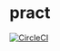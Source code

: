 # pract
[![CircleCI](https://circleci.com/gh/NVprogrammer/pract/tree/circleci-project-setup.svg?style=svg)](https://circleci.com/gh/NVprogrammer/pract)